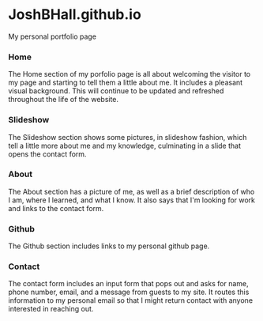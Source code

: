 # JoshBHall.github.io
My personal portfolio page

### Home
The Home section of my porfolio page is all about welcoming the visitor to my page and starting to tell them a little about me.  It includes a pleasant visual background.  This will continue to be updated and refreshed throughout the life of the website.

### Slideshow
The Slideshow section shows some pictures, in slideshow fashion, which tell a little more about me and my knowledge, culminating in a slide that opens the contact form.

### About
The About section has a picture of me, as well as a brief description of who I am, where I learned, and what I know.  It also says that I'm looking for work and links to the contact form.

### Github
The Github section includes links to my personal github page.

### Contact
The contact form includes an input form that pops out and asks for name, phone number, email, and a message from guests to my site.  It routes this information to my personal email so that I might return contact with anyone interested in reaching out.
